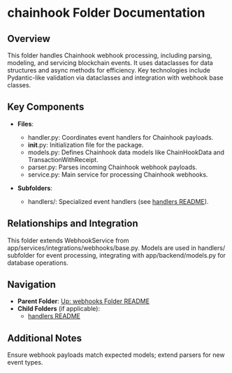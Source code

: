 # chainhook Folder Documentation

## Overview
This folder handles Chainhook webhook processing, including parsing, modeling, and servicing blockchain events. It uses dataclasses for data structures and async methods for efficiency. Key technologies include Pydantic-like validation via dataclasses and integration with webhook base classes.

## Key Components
- **Files**:
  - handler.py: Coordinates event handlers for Chainhook payloads.
  - __init__.py: Initialization file for the package.
  - models.py: Defines Chainhook data models like ChainHookData and TransactionWithReceipt.
  - parser.py: Parses incoming Chainhook webhook payloads.
  - service.py: Main service for processing Chainhook webhooks.

- **Subfolders**:
  - handlers/: Specialized event handlers (see [handlers README](./handlers/README.md)).

## Relationships and Integration
This folder extends WebhookService from app/services/integrations/webhooks/base.py. Models are used in handlers/ subfolder for event processing, integrating with app/backend/models.py for database operations.

## Navigation
- **Parent Folder**: [Up: webhooks Folder README](../README.md)
- **Child Folders** (if applicable): 
  - [handlers README](./handlers/README.md)

## Additional Notes
Ensure webhook payloads match expected models; extend parsers for new event types.

